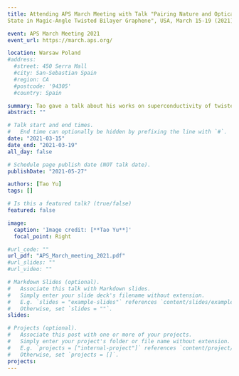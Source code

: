 ```yaml
---
title: Attending APS March Meeting with Talk "Pairing Nature and Optical Control of Superconducting
State in Magic-Angle Twisted Bilayer Graphene", USA, March 15-19 (2021)

event: APS March Meeting 2021 
event_url: https://march.aps.org/

location: Warsaw Poland
#address:
  #street: 450 Serra Mall
  #city: San-Sebastian Spain
  #region: CA
  #postcode: '94305'
  #country: Spain

summary: Tao gave a talk about his works on superconductivity of twisted bilayer graphene on APS March Meeting 2021 conference.
abstract: ""

# Talk start and end times.
#   End time can optionally be hidden by prefixing the line with `#`.
date: "2021-03-15"
date_end: "2021-03-19"
all_day: false

# Schedule page publish date (NOT talk date).
publishDate: "2021-05-27"

authors: [Tao Yu] 
tags: []

# Is this a featured talk? (true/false)
featured: false

image:
  caption: 'Image credit: [**Tao Yu**]'
  focal_point: Right

#url_code: ""
url_pdf: "APS_March_meeting_2021.pdf"
#url_slides: ""
#url_video: ""

# Markdown Slides (optional).
#   Associate this talk with Markdown slides.
#   Simply enter your slide deck's filename without extension.
#   E.g. `slides = "example-slides"` references `content/slides/example-slides.md`.
#   Otherwise, set `slides = ""`.
slides:

# Projects (optional).
#   Associate this post with one or more of your projects.
#   Simply enter your project's folder or file name without extension.
#   E.g. `projects = ["internal-project"]` references `content/project/deep-learning/index.md`.
#   Otherwise, set `projects = []`.
projects:
---
```




